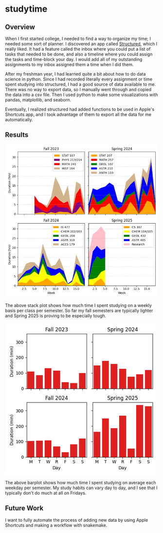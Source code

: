 # studytime

## Overview
When I first started college, I needed to find a way to organize my time; I needed some sort of planner. I discovered an app called
[Structured](https://structured.app/), which I really liked. It had a feature called the inbox where you could put a list of tasks that 
needed to be done, and also a timeline where you could assign the tasks and time-block your day. I would add all of my outstanding assignments 
to my inbox assigned them a time when I did them.

After my freshman year, I had learned quite a bit about how to do data science in python. Since I had recorded literally every assignment or 
time spent studying into structured, I had a good source of data available to me. There was no way to export data, so I manually went through 
and copied the data into a csv file. Then I used python to make some visualizations with pandas, matplotlib, and seaborn.

Eventually, I realized structured had added functions to be used in Apple's Shortcuts app, and I took advantage of them to export all the data 
for me automatically.

## Results
![Alt text](/results/stackplot_by_class.png?raw=true "Stackplot By Class")

The above stack plot shows how much time I spent studying on a weekly basis per class per semester. So far my fall semesters are typically lighter 
and Spring 2025 is proving to be especially tough.



![Alt text](/results/day_of_week_barplot.png?raw=true "Day of Week Barplot")

The above barplot shows how much time I spent studying on average each weekday per semester. My study habits can vary day to day, and I see that
I typically don't do much at all on Fridays.

## Future Work
I want to fully automate the process of adding new data by using Apple Shortcuts and making a workflow with snakemake.
